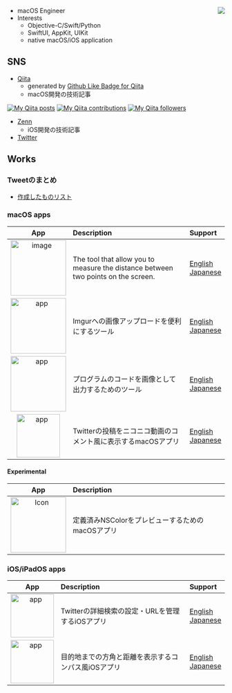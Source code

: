 [<img src="https://github-readme-stats.vercel.app/api/top-langs/?username=pommdau&layout=compact" align="right"/>](https://github.com/anuraghazra/github-readme-stats)

- macOS Engineer
- Interests
  - Objective-C/Swift/Python 
  - SwiftUI, AppKit, UIKit
  - native macOS/iOS application

## SNS

- [Qiita](https://qiita.com/IKEH)
  - generated by [Github Like Badge for Qiita](https://qiita-badge.apiapi.app/)
  - macOS開発の技術記事

[![My Qiita posts](https://qiita-badge.apiapi.app/s/IKEH/posts.svg)](http://qiita.com/IKEH) [![My Qiita contributions](https://qiita-badge.apiapi.app/s/IKEH/contributions.svg)](http://qiita.com/IKEH) [![My Qiita followers](https://qiita-badge.apiapi.app/s/IKEH/followers.svg)](http://qiita.com/IKEH) 

- [Zenn](https://zenn.dev/ikeh1024)
  - iOS開発の技術記事
- [Twitter](https://twitter.com/ikeh1024)

## Works

### Tweetのまとめ

- [作成したものリスト](https://min.togetter.com/uoMdfjp)

### macOS apps

|App|Description|Support|
|:---:|:---|:---|
|[<img width="128" alt="image" src="https://i.imgur.com/ESl1hqT.png">](https://apps.apple.com/en/app/en/id6458692877)|The tool that allow you to measure the distance between two points on the screen.|[English](https://github.com/pommdau/measuring-rope.github.io/blob/main/support-page/support-page-en.md)<br>[Japanese](https://github.com/pommdau/measuring-rope.github.io/blob/main/support-page/support-page-ja.md)|
|[<img src="https://user-images.githubusercontent.com/29433103/187027951-afd817f7-59ca-4344-9149-c02233ae2118.png" alt="app" width="128"/>](https://apps.apple.com/jp/app/quickimageuploader/id1609831553)|Imgurへの画像アップロードを便利にするツール|[English](https://github.com/pommdau/quick-image-uploader.github.io/blob/main/SupportPage/SupportPage_En.md)<br>[Japanese](https://github.com/pommdau/quick-image-uploader.github.io/blob/main/SupportPage/SupportPage_Ja.md)|
|[<img src="https://user-images.githubusercontent.com/29433103/187027253-6c796787-fc19-4b7b-8c75-e5ff1f319df7.png" alt="app" width="128"/>](https://apps.apple.com/jp/app/macarbon/id1616507141?l=en&mt=12)|プログラムのコードを画像として出力するためのツール|[English](https://github.com/pommdau/macarbon.github.io/blob/main/SupportPage/SupportPage_En.md)<br>[Japanese](https://github.com/pommdau/macarbon.github.io/blob/main/SupportPage/SupportPage_Ja.md)|
|[<img src="https://user-images.githubusercontent.com/29433103/187028768-c62e8d53-fcf3-4632-ad61-68d29b147b00.png" alt="app" width="100"/>](https://apps.apple.com/jp/app/tweetcomment/id1501346000?l=en&mt=12)|Twitterの投稿をニコニコ動画のコメント風に表示するmacOSアプリ|[English](https://pommdau.github.io/SupportPages/TweetComment/support_page/support_en.html)<br>[Japanese](https://pommdau.github.io/SupportPages/TweetComment/support_page/support_ja.html)|

#### Experimental
|App|Description|
|:---:|:---|
|[<img width="128" alt="Icon" src="https://github.com/pommdau/color-catalog/assets/29433103/332d26fa-5c35-4ec3-b1b2-0423abfc8a3b">](https://github.com/pommdau/color-catalog)|定義済みNSColorをプレビューするためのmacOSアプリ|

### iOS/iPadOS apps

|App|Description|Support|
|:---:|:---|:---|
|[<img src="https://imgur.com/wHCgQWO.png" alt="app" width="100"/>](https://apps.apple.com/us/app/searchboyadvance/id1643714939)|Twitterの詳細検索の設定・URLを管理するiOSアプリ|[English](https://github.com/pommdau/search-boy-advance.github.io/blob/main/support-page/support-page-en.md)<br>[Japanese](https://github.com/pommdau/search-boy-advance.github.io/blob/main/support-page/support-page-ja.md)|
|[<img src="https://i.imgur.com/Fztaywn.png" alt="app" width="100"/>](https://apps.apple.com/us/app/aboutcompass/id1515397842)|目的地までの方角と距離を表示するコンパス風iOSアプリ|[English](https://pommdau.github.io/SupportPages/AboutCompass/support_page/support_en.html)<br>[Japanese](https://pommdau.github.io/SupportPages/AboutCompass/support_page/support_ja.html)|
